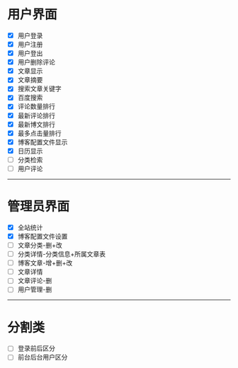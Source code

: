 # 用户界面

- [x] 用户登录
- [x] 用户注册
- [x] 用户登出
- [x] 用户删除评论
- [x] 文章显示
- [x] 文章摘要
- [x] 搜索文章关键字
- [x] 百度搜索
- [x] 评论数量排行
- [x] 最新评论排行
- [x] 最新博文排行
- [x] 最多点击量排行
- [x] 博客配置文件显示
- [x] 日历显示
- [ ] 分类检索
- [ ] 用户评论
----

# 管理员界面

- [x] 全站统计
- [x] 博客配置文件设置
- [ ] 文章分类-删+改
- [ ] 分类详情-分类信息+所属文章表
- [ ] 博客文章-增+删+改
- [ ] 文章详情
- [ ] 文章评论-删
- [ ] 用户管理-删

----

# 分割类

- [ ] 登录前后区分
- [ ] 前台后台用户区分